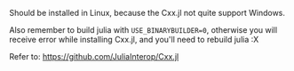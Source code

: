 Should be installed in Linux, because the Cxx.jl not quite support Windows. 

Also remember to build julia with `USE_BINARYBUILDER=0`, otherwise you will receive error while installing Cxx.jl, and you'll need to rebuild julia :X

Refer to: https://github.com/JuliaInterop/Cxx.jl
